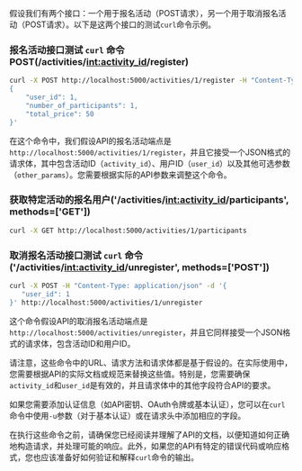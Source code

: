 假设我们有两个接口：一个用于报名活动（POST请求），另一个用于取消报名活动（POST请求）。以下是这两个接口的测试`curl`命令示例。

### 报名活动接口测试 `curl` 命令 POST(/activities/<int:activity_id>/register)

```bash
curl -X POST http://localhost:5000/activities/1/register -H "Content-Type: application/json" -d '  
{  
    "user_id": 1,  
    "number_of_participants": 1,  
    "total_price": 50  
}'
```

在这个命令中，我们假设API的报名活动端点是`http://localhost:5000/activities/1/register`，并且它接受一个JSON格式的请求体，其中包含活动ID（`activity_id`）、用户ID（`user_id`）以及其他可选参数（`other_params`）。您需要根据实际的API参数来调整这个命令。

### 获取特定活动的报名用户('/activities/<int:activity_id>/participants', methods=['GET'])
```bash
curl -X GET http://localhost:5000/activities/1/participants
```
### 取消报名活动接口测试 `curl` 命令 ('/activities/<int:activity_id>/unregister', methods=['POST'])

```bash
curl -X POST -H "Content-Type: application/json" -d '{
   "user_id": 1
}' http://localhost:5000/activities/1/unregister
```

这个命令假设API的取消报名活动端点是`http://localhost:5000/activities/unregister`，并且它同样接受一个JSON格式的请求体，包含活动ID和用户ID。

请注意，这些命令中的URL、请求方法和请求体都是基于假设的。在实际使用中，您需要根据API的实际文档或规范来替换这些值。特别是，您需要确保`activity_id`和`user_id`是有效的，并且请求体中的其他字段符合API的要求。

如果您需要添加认证信息（如API密钥、OAuth令牌或基本认证），您可以在`curl`命令中使用`-u`参数（对于基本认证）或在请求头中添加相应的字段。

在执行这些命令之前，请确保您已经阅读并理解了API的文档，以便知道如何正确地构造请求，并处理可能的响应。此外，如果您的API有特定的错误代码或响应格式，您也应该准备好如何验证和解释`curl`命令的输出。

